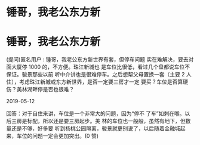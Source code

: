 # 锤哥，我老公东方新

# 锤哥，我老公东方新

(提问)匿名用户 : 锤哥，我老公东方新世界有套，但停车问题 实在难解决，要去对面大厦停 1000 的，不方便。珠江新城也 是车位比很低，看过几个盘都说车位不保证。骏景那些以前 听中介讲也是很难停车。之后想帮父母置换一套（主要 2 人 住），考虑珠江新城或东方新世界，是否一定要三房才一定 要买？车位是否算硬伤？美林湖畔停是否也很难？

2019-05-12

回答：对于自住来讲，车位是一个非常大的问题，因为“停不 了车”如刺在喉。以后三房是标配，所以还是要三房起步。美 林的车位也一般般，虽然有地下，但数量还是不够，好多要 听到杨桃公园隔离，骏景就更别说了，以后随着金融城起 来，车位的问题一定会更加突出。(0 赞)